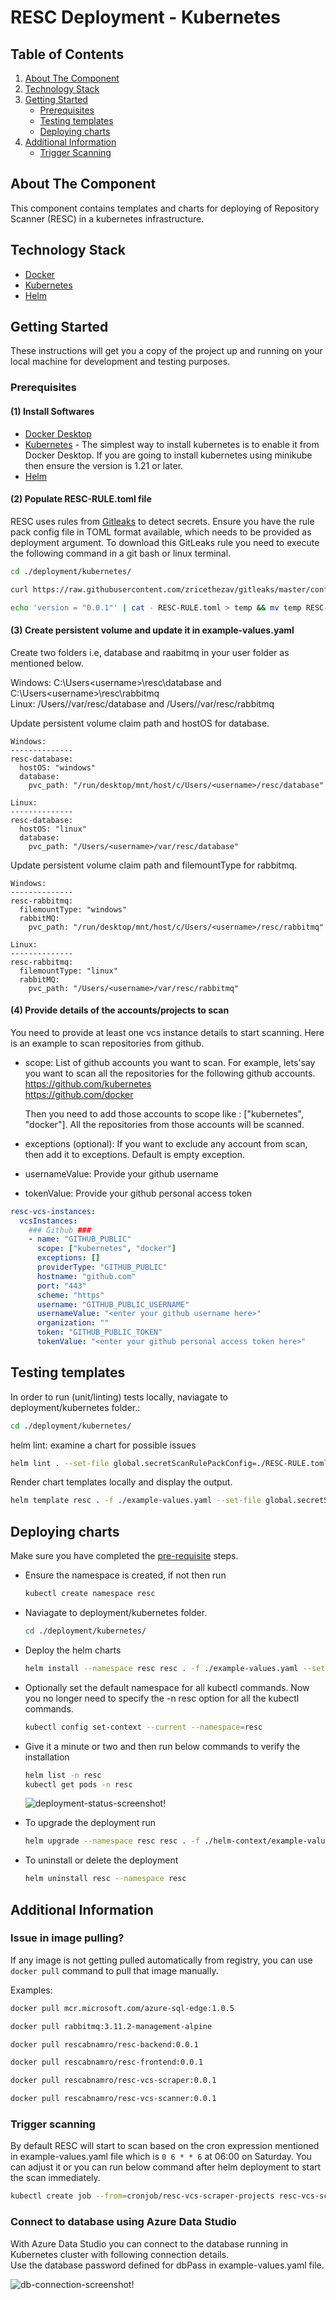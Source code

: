 # RESC Deployment - Kubernetes

<!-- TABLE OF CONTENTS -->
## Table of Contents
1. [About The Component](#about-the-component)
2. [Technology Stack](#technology-stack)
3. [Getting Started](#getting-started)
    - [Prerequisites](#prerequisites)
    - [Testing templates](#testing-templates)
    - [Deploying charts](#deploying-charts)
4. [Additional Information](#additional-information)
    - [Trigger Scanning](#trigger-scanning)


<!-- ABOUT THE COMPONENT -->
## About The Component
This component contains templates and charts for deploying of Repository Scanner (RESC) in a kubernetes infrastructure.

<!-- TECHNOLOGY STACK -->
## Technology Stack
* [Docker](https://www.docker.com/)
* [Kubernetes](https://kubernetes.io/)
* [Helm](https://helm.sh/)

<!-- GETTING STARTED -->
## Getting Started

These instructions will get you a copy of the project up and running on your local machine for development and testing purposes.

### Prerequisites
#### (1) Install Softwares
* [Docker Desktop](https://www.docker.com/products/docker-desktop/)
* [Kubernetes](https://docs.docker.com/desktop/kubernetes/) - The simplest way to install kubernetes is to enable it from Docker Desktop. If you are going to install kubernetes using minikube then ensure the version is 1.21 or later.
* [Helm](https://helm.sh/docs/intro/install/)

#### (2) Populate RESC-RULE.toml file
RESC uses rules from [Gitleaks](https://github.com/zricethezav/gitleaks) to detect secrets.
Ensure you have the rule pack config file in TOML format available, which needs to be provided as deployment argument.
To download this GitLeaks rule you need to execute the following command in a git bash or linux terminal.

```bash
cd ./deployment/kubernetes/

curl https://raw.githubusercontent.com/zricethezav/gitleaks/master/config/gitleaks.toml > RESC-RULE.toml

echo 'version = "0.0.1"' | cat - RESC-RULE.toml > temp && mv temp RESC-RULE.toml
```

#### (3) Create persistent volume and update it in example-values.yaml
Create two folders i.e, database and raabitmq in your user folder as mentioned below.

Windows: C:\Users\<username>\resc\database and C:\Users\<username>\resc\rabbitmq  
Linux: /Users/<username>/var/resc/database and /Users/<username>/var/resc/rabbitmq  

Update persistent volume claim path and hostOS for database.
```
Windows:
--------------
resc-database:
  hostOS: "windows"
  database:
    pvc_path: "/run/desktop/mnt/host/c/Users/<username>/resc/database"

Linux:
--------------
resc-database:
  hostOS: "linux"
  database:
    pvc_path: "/Users/<username>/var/resc/database"
```

Update persistent volume claim path and filemountType for rabbitmq.
```
Windows:
--------------
resc-rabbitmq:
  filemountType: "windows"
  rabbitMQ:
    pvc_path: "/run/desktop/mnt/host/c/Users/<username>/resc/rabbitmq"

Linux:
--------------
resc-rabbitmq:
  filemountType: "linux"
  rabbitMQ:
    pvc_path: "/Users/<username>/var/resc/rabbitmq"
```

#### (4) Provide details of the accounts/projects to scan
You need to provide at least one vcs instance details to start scanning.
Here is an example to scan repositories from github.
* scope: List of github accounts you want to scan.
  For example, lets'say you want to scan all the repositories for the following github accounts.  
  https://github.com/kubernetes  
  https://github.com/docker
  
  Then you need to add those accounts to scope like : ["kubernetes", "docker"]. All the repositories from those accounts will be scanned. 
* exceptions (optional): If you want to exclude any account from scan, then add it to exceptions. Default is empty exception.
* usernameValue: Provide your github username
* tokenValue: Provide your github personal access token



```yaml
resc-vcs-instances:
  vcsInstances:
    ### Github ###
    - name: "GITHUB_PUBLIC"
      scope: ["kubernetes", "docker"]
      exceptions: []
      providerType: "GITHUB_PUBLIC"
      hostname: "github.com"
      port: "443"
      scheme: "https"
      username: "GITHUB_PUBLIC_USERNAME"
      usernameValue: "<enter your github username here>"
      organization: ""
      token: "GITHUB_PUBLIC_TOKEN"
      tokenValue: "<enter your github personal access token here>"
```

## Testing templates
In order to run (unit/linting) tests locally, naviagate to deployment/kubernetes folder.:
```bash
cd ./deployment/kubernetes/
```

helm lint: examine a chart for possible issues
```bash
helm lint . --set-file global.secretScanRulePackConfig=./RESC-RULE.toml to run helm linting.
```

Render chart templates locally and display the output.
```bash
helm template resc . -f ./example-values.yaml --set-file global.secretScanRulePackConfig=./RESC-RULE.toml
```

## Deploying charts 
Make sure you have completed the [pre-requisite](#prerequisites) steps.

* Ensure the namespace is created, if not then run 
  ```bash
  kubectl create namespace resc
  ```
* Naviagate to deployment/kubernetes folder.
  ```bash
  cd ./deployment/kubernetes/
  ```

* Deploy the helm charts  
  ```bash
  helm install --namespace resc resc . -f ./example-values.yaml --set-file global.secretScanRulePackConfig=./RESC-RULE.toml
  ```
  
* Optionally set the default namespace for all kubectl commands. Now you no longer need to specify the -n resc option for all the kubectl commands.
  ```bash
  kubectl config set-context --current --namespace=resc
  ```

* Give it a minute or two and then run below commands to verify the installation
  ```bash
  helm list -n resc
  kubectl get pods -n resc
  ```
  ![deployment-status-screenshot!](images/deployment-status.png)
* To upgrade the deployment run 
  ```bash
  helm upgrade --namespace resc resc . -f ./helm-context/example-values.yaml --set-file global.secretScanRulePackConfig=./RESC-RULE.toml
  ```
* To uninstall or delete the deployment
  ```bash
  helm uninstall resc --namespace resc
  ```

## Additional Information
### Issue in image pulling?
If any image is not getting pulled automatically from registry, you can use `docker pull` command to pull that image manually.

Examples:
```bash
docker pull mcr.microsoft.com/azure-sql-edge:1.0.5

docker pull rabbitmq:3.11.2-management-alpine

docker pull rescabnamro/resc-backend:0.0.1

docker pull rescabnamro/resc-frontend:0.0.1

docker pull rescabnamro/resc-vcs-scraper:0.0.1

docker pull rescabnamro/resc-vcs-scanner:0.0.1
```

### Trigger scanning
By default RESC will start to scan based on the cron expression mentioned in example-values.yaml file which is `0 6 * * 6` at 06:00 on Saturday.
You can adjust it or you can run below command after helm deployment to start the scan immediately.
```bash
kubectl create job --from=cronjob/resc-vcs-scraper-projects resc-vcs-scraper-projects -n resc
```
### Connect to database using Azure Data Studio
With Azure Data Studio you can connect to the database running in Kubernetes cluster with following connection details.  
Use the database password defined for dbPass in example-values.yaml file.

![db-connection-screenshot!](images/db-connection.png)


